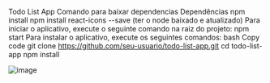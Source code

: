 Todo List App
Comando para baixar dependencias Dependências
npm install 
npm install react-icons --save
(ter o node baixado e atualizado)
Para iniciar o aplicativo, execute o seguinte comando na raiz do projeto: npm start
Para instalar o aplicativo, execute os seguintes comandos:
bash
Copy code
git clone https://github.com/seu-usuario/todo-list-app.git
cd todo-list-app
npm install

![image](https://user-images.githubusercontent.com/87384900/229936775-84c8d4b5-ef7f-4778-91ee-5cbc40cb851f.png)
